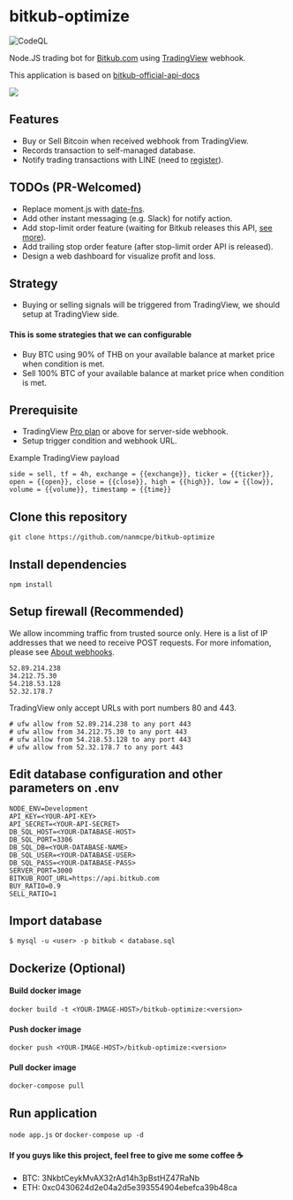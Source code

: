 # bitkub-optimize
![CodeQL](https://github.com/nanmcpe/bitkub-optimize/workflows/CodeQL/badge.svg)

Node.JS trading bot for [Bitkub.com](https://bitkub.com) using [TradingView](https://tradingview.com) webhook.

This application is based on [bitkub-official-api-docs](https://github.com/bitkub/bitkub-official-api-docs)

![](https://smartadvicefordumbmillennials.com/wp-content/uploads/2017/10/wolf_of_wall_street_money.gif)

## Features
- Buy or Sell Bitcoin when received webhook from TradingView.
- Records transaction to self-managed database.
- Notify trading transactions with LINE (need to [register](https://notify-bot.line.me/)).

## TODOs (PR-Welcomed)
- Replace moment.js with [date-fns](https://github.com/date-fns/date-fns).
- Add other instant messaging (e.g. Slack) for notify action.
- Add stop-limit order feature (waiting for Bitkub releases this API, [see more](https://github.com/bitkub/bitkub-official-api-docs/issues/24)).
- Add trailing stop order feature (after stop-limit order API is released).
- Design a web dashboard for visualize profit and loss.

## Strategy
- Buying or selling signals will be triggered from TradingView, we should setup at TradingView side. 
#### This is some strategies that we can configurable
- Buy BTC using 90% of THB on your available balance at market price when condition is met.
- Sell 100% BTC of your available balance at market price when condition is met.

## Prerequisite
- TradingView [Pro plan](https://www.tradingview.com/gopro/?share_your_love=ThanwaJindarattana) or above for server-side webhook.
- Setup trigger condition and webhook URL.

Example TradingView payload
```
side = sell, tf = 4h, exchange = {{exchange}}, ticker = {{ticker}}, open = {{open}}, close = {{close}}, high = {{high}}, low = {{low}}, volume = {{volume}}, timestamp = {{time}}
```

## Clone this repository
`git clone https://github.com/nanmcpe/bitkub-optimize`

## Install dependencies
`npm install`

## Setup firewall (Recommended)
We allow incomming traffic from trusted source only.
Here is a list of IP addresses that we need to receive POST requests.
For more infomation, please see [About webhooks](https://www.tradingview.com/chart/?solution=43000529348).
```
52.89.214.238
34.212.75.30
54.218.53.128
52.32.178.7
```
TradingView only accept URLs with port numbers 80 and 443.

```
# ufw allow from 52.89.214.238 to any port 443
# ufw allow from 34.212.75.30 to any port 443
# ufw allow from 54.218.53.128 to any port 443
# ufw allow from 52.32.178.7 to any port 443
```

## Edit database configuration and other parameters on .env
```
NODE_ENV=Development
API_KEY=<YOUR-API-KEY>
API_SECRET=<YOUR-API-SECRET>
DB_SQL_HOST=<YOUR-DATABASE-HOST>
DB_SQL_PORT=3306
DB_SQL_DB=<YOUR-DATABASE-NAME>
DB_SQL_USER=<YOUR-DATABASE-USER>
DB_SQL_PASS=<YOUR-DATABASE-PASS>
SERVER_PORT=3000
BITKUB_ROOT_URL=https://api.bitkub.com
BUY_RATIO=0.9
SELL_RATIO=1
```

## Import database
`$ mysql -u <user> -p bitkub < database.sql`

## Dockerize (Optional)
#### Build docker image
`docker build -t <YOUR-IMAGE-HOST>/bitkub-optimize:<version>`

#### Push docker image
`docker push <YOUR-IMAGE-HOST>/bitkub-optimize:<version>`

#### Pull docker image
`docker-compose pull`

## Run application
`node app.js` or `docker-compose up -d`

#### If you guys like this project, feel free to give me some coffee ☕️
- BTC: 3NkbtCeykMvAX32rAd14h3pBstHZ47RaNb
- ETH: 0xc0430624d2e04a2d5e393554904ebefca39b48ca
